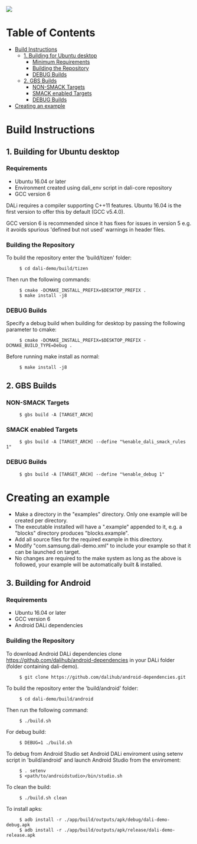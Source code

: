 <img src="https://dalihub.github.io/images/DaliLogo320x200.png">

# Table of Contents

   * [Build Instructions](#build-instructions)
      * [1. Building for Ubuntu desktop](#1-building-for-ubuntu-desktop)
         * [Minimum Requirements](#minimum-requirements)
         * [Building the Repository](#building-the-repository)
         * [DEBUG Builds](#debug-builds)
      * [2. GBS Builds](#2-gbs-builds)
         * [NON-SMACK Targets](#non-smack-targets)
         * [SMACK enabled Targets](#smack-enabled-targets)
         * [DEBUG Builds](#debug-builds-1)
   * [Creating an example](#creating-an-example)

# Build Instructions

## 1. Building for Ubuntu desktop

### Requirements

 - Ubuntu 16.04 or later
 - Environment created using dali_env script in dali-core repository
 - GCC version 6

DALi requires a compiler supporting C++11 features.
Ubuntu 16.04 is the first version to offer this by default (GCC v5.4.0).

GCC version 6 is recommended since it has fixes for issues in version 5
e.g. it avoids spurious 'defined but not used' warnings in header files.

### Building the Repository

To build the repository enter the 'build/tizen' folder:

         $ cd dali-demo/build/tizen

Then run the following commands:

         $ cmake -DCMAKE_INSTALL_PREFIX=$DESKTOP_PREFIX .
         $ make install -j8

### DEBUG Builds

Specify a debug build when building for desktop by passing the following parameter to cmake:

         $ cmake -DCMAKE_INSTALL_PREFIX=$DESKTOP_PREFIX -DCMAKE_BUILD_TYPE=Debug .

Before running make install as normal:

         $ make install -j8

## 2. GBS Builds

### NON-SMACK Targets

         $ gbs build -A [TARGET_ARCH]

### SMACK enabled Targets

         $ gbs build -A [TARGET_ARCH] --define "%enable_dali_smack_rules 1"

### DEBUG Builds

         $ gbs build -A [TARGET_ARCH] --define "%enable_debug 1"

# Creating an example

 - Make a directory in the "examples" directory. Only one example will be created per directory.
 - The executable installed will have a ".example" appended to it, e.g. a "blocks" directory produces "blocks.example".
 - Add all source files for the required example in this directory.
 - Modify "com.samsung.dali-demo.xml" to include your example so that it can be launched on target.
 - No changes are required to the make system as long as the above is followed, your example will be automatically built & installed.

## 3. Building for Android

### Requirements

 - Ubuntu 16.04 or later
 - GCC version 6
 - Android DALi dependencies

### Building the Repository
To download Android DALi dependencies clone https://github.com/dalihub/android-dependencies
in your DALi folder (folder containing dali-demo).

         $ git clone https://github.com/dalihub/android-dependencies.git

To build the repository enter the 'build/android' folder:

         $ cd dali-demo/build/android

Then run the following command:

         $ ./build.sh

For debug build:

         $ DEBUG=1 ./build.sh

To debug from Android Studio set Android DALi enviroment using setenv script in 'build/android' and launch Android Studio from the enviroment:

         $ . setenv
         $ <path/to/androidstudio>/bin/studio.sh

To clean the build:

         $ ./build.sh clean

To install apks:

         $ adb install -r ./app/build/outputs/apk/debug/dali-demo-debug.apk
         $ adb install -r ./app/build/outputs/apk/release/dali-demo-release.apk


